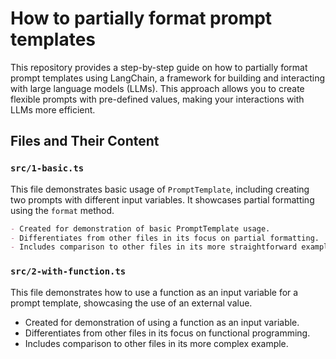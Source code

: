 # How to partially format prompt templates

This repository provides a step-by-step guide on how to partially format prompt templates using LangChain, a framework for building and interacting with large language models (LLMs). This approach allows you to create flexible prompts with pre-defined values, making your interactions with LLMs more efficient.

## Files and Their Content

### `src/1-basic.ts`

This file demonstrates basic usage of `PromptTemplate`, including creating
two prompts with different input variables. It showcases partial
formatting using the `format` method.

```markdown
- Created for demonstration of basic PromptTemplate usage.
- Differentiates from other files in its focus on partial formatting.
- Includes comparison to other files in its more straightforward example.
```

### `src/2-with-function.ts`

This file demonstrates how to use a function as an input variable for a
prompt template, showcasing the use of an external value.

- Created for demonstration of using a function as an input variable.
- Differentiates from other files in its focus on functional programming.
- Includes comparison to other files in its more complex example.
